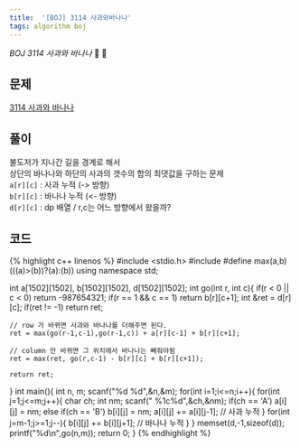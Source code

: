 ```yaml
---
title:  '[BOJ] 3114 사과와바나나'
tags: algorithm boj
---
```


*BOJ 3114 사과와 바나나* :apple: :banana:

<!--more-->

## 문제

[3114 사과와 바나나](https://icpc.me/3114)  

## 풀이

불도저가 지나간 길을 경계로 해서  
상단의 바나나와 하단의 사과의 갯수의 합의 최댓값을 구하는 문제  
`a[r][c]` : 사과 누적 (-> 방향)  
`b[r][c]` : 바나나 누적 (<- 방향)  
`d[r][c]` : dp 배열 / r,c는 어느 방향에서 왔을까?  

## 코드

{% highlight c++ linenos %}
#include <stdio.h>
#include <cstring>
#define max(a,b) (((a)>(b))?(a):(b))
using namespace std;

int a[1502][1502], b[1502][1502], d[1502][1502];
int go(int r, int c){
    if(r < 0 || c < 0) return -987654321;
    if(r == 1 && c == 1) return b[r][c+1];
    int &ret = d[r][c];
    if(ret != -1) return ret;

    // row 가 바뀌면 사과와 바나나를 더해주면 된다.
    ret = max(go(r-1,c-1),go(r-1,c)) + a[r][c-1] + b[r][c+1];

    // column 만 바뀌면 그 위치에서 바나나는 빼줘야됨
    ret = max(ret, go(r,c-1) - b[r][c] + b[r][c+1]);

    return ret;
}
int main(){
    int n, m;
    scanf("%d %d",&n,&m);
    for(int i=1;i<=n;i++){
        for(int j=1;j<=m;j++){
            char ch;
            int nm;
            scanf(" %1c%d",&ch,&nm);
            if(ch == 'A') a[i][j] = nm;
            else if(ch == 'B') b[i][j] = nm;
            a[i][j] += a[i][j-1]; // 사과 누적
        }
        for(int j=m-1;j>=1;j--){
            b[i][j] += b[i][j+1]; // 바나나 누적
        }
    }
    memset(d,-1,sizeof(d));
    printf("%d\n",go(n,m));
    return 0;
}
{% endhighlight %}